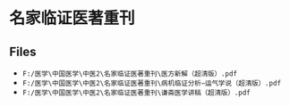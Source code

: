 # 名家临证医著重刊

## Files

- `F:/医学\中国医学\中医2\名家临证医著重刊\医方新解（超清版）.pdf`
- `F:/医学\中国医学\中医2\名家临证医著重刊\病机临证分析—运气学说（超清版）.pdf`
- `F:/医学\中国医学\中医2\名家临证医著重刊\谦斋医学讲稿（超清版）.pdf`
